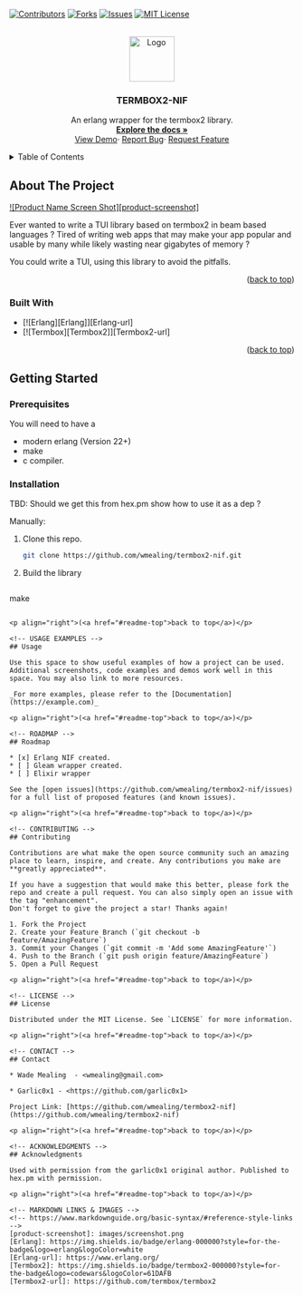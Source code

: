 <a name="readme-top"></a>

[![Contributors](https://img.shields.io/github/contributors/wmealing/termbox2-nif.svg?style=for-the-badge)](https://github.com/wmealing/termbox2-nif/graphs/contributors)
[![Forks](https://img.shields.io/github/forks/wmealing/termbox2-nif.svg?style=for-the-badge)](https://github.com/wmealing/termbox2-nif/network/members)
[![Issues](https://img.shields.io/github/issues/wmealing/termbox2-nif.svg?style=for-the-badge)](https://github.com/wmealing/termbox2-nif/issues)
[![MIT License](https://img.shields.io/badge/License-MIT-yellow.svg?style=for-the-badge)](https://github.com/wmealing/termbox2-nif/blob/master/LICENSE)

<!-- PROJECT LOGO -->
<br />
<div align="center">
  <a href="https://github.com/wmealing/termbox2-nif">
    <img src="https://github.com/wmealing/termbox2-nif/raw/master/images/logo.svg" alt="Logo" width="80" height="80">
  </a>
<h3 align="center">TERMBOX2-NIF</h3>
  <p align="center">
 An erlang wrapper for the termbox2 library.
    <br />
    <a href="https://github.com/wmealing/termbox2-nif"><strong>Explore the docs »</strong></a>
    <br />
    <a href="https://github.com/wmealing/termbox2-nif">View Demo</a>·
    <a href="https://github.com/wmealing/termbox2-nif/issues/new?labels=bug">Report Bug</a>·
    <a href="https://github.com/wmealing/termbox2-nif/issues/new?labels=enhancement&template=feature-request---.md">Request Feature</a>
  </p>
</div>

<!-- TABLE OF CONTENTS -->
<details>
  <summary>Table of Contents</summary>
  <ol>
    <li>
      <a href="#about-the-project">About The Project</a>
      <ul>
        <li><a href="#built-with">Built With</a></li>
      </ul>
    </li>
    <li>
      <a href="#getting-started">Getting Started</a>
      <ul>
        <li><a href="#prerequisites">Prerequisites</a></li>
        <li><a href="#installation">Installation</a></li>
      </ul>
    </li>
    <li><a href="#usage">Usage</a></li>
    <li><a href="#roadmap">Roadmap</a></li>
    <li><a href="#contributing">Contributing</a></li>
    <li><a href="#license">License</a></li>
    <li><a href="#contact">Contact</a></li>
    <li><a href="#acknowledgments">Acknowledgments</a></li>
  </ol>
</details>

<!-- ABOUT THE PROJECT -->
## About The Project

[![Product Name Screen Shot][product-screenshot]](https://example.com)

Ever wanted to write a TUI library based on termbox2 in beam based languages ?
Tired of writing web apps that may make your app popular and usable by many while likely wasting near gigabytes of memory ?

You could write a TUI, using this library to avoid the pitfalls.

<p align="right">(<a href="#readme-top">back to top</a>)</p>

### Built With

* [![Erlang][Erlang]][Erlang-url]
* [![Termbox][Termbox2]][Termbox2-url]

<p align="right">(<a href="#readme-top">back to top</a>)</p>

<!-- GETTING STARTED -->
## Getting Started

### Prerequisites

You will need to have a

* modern erlang  (Version 22+)
* make
* c compiler.

### Installation

TBD: Should we get this from hex.pm show how to use it as a dep ?

Manually:

1. Clone this repo.

   ```sh
   git clone https://github.com/wmealing/termbox2-nif.git
   ```

2. Build the library

   ```sh
 make
   ```

<p align="right">(<a href="#readme-top">back to top</a>)</p>

<!-- USAGE EXAMPLES -->
## Usage

Use this space to show useful examples of how a project can be used. Additional screenshots, code examples and demos work well in this space. You may also link to more resources.

_For more examples, please refer to the [Documentation](https://example.com)_

<p align="right">(<a href="#readme-top">back to top</a>)</p>

<!-- ROADMAP -->
## Roadmap

* [x] Erlang NIF created.
* [ ] Gleam wrapper created.
* [ ] Elixir wrapper

See the [open issues](https://github.com/wmealing/termbox2-nif/issues) for a full list of proposed features (and known issues).

<p align="right">(<a href="#readme-top">back to top</a>)</p>

<!-- CONTRIBUTING -->
## Contributing

Contributions are what make the open source community such an amazing place to learn, inspire, and create. Any contributions you make are **greatly appreciated**.

If you have a suggestion that would make this better, please fork the repo and create a pull request. You can also simply open an issue with the tag "enhancement".
Don't forget to give the project a star! Thanks again!

1. Fork the Project
2. Create your Feature Branch (`git checkout -b feature/AmazingFeature`)
3. Commit your Changes (`git commit -m 'Add some AmazingFeature'`)
4. Push to the Branch (`git push origin feature/AmazingFeature`)
5. Open a Pull Request

<p align="right">(<a href="#readme-top">back to top</a>)</p>

<!-- LICENSE -->
## License

Distributed under the MIT License. See `LICENSE` for more information.

<p align="right">(<a href="#readme-top">back to top</a>)</p>

<!-- CONTACT -->
## Contact

* Wade Mealing  - <wmealing@gmail.com>

* Garlic0x1 - <https://github.com/garlic0x1>

Project Link: [https://github.com/wmealing/termbox2-nif](https://github.com/wmealing/termbox2-nif)

<p align="right">(<a href="#readme-top">back to top</a>)</p>

<!-- ACKNOWLEDGMENTS -->
## Acknowledgments

Used with permission from the garlic0x1 original author. Published to hex.pm with permission.

<p align="right">(<a href="#readme-top">back to top</a>)</p>

<!-- MARKDOWN LINKS & IMAGES -->
<!-- https://www.markdownguide.org/basic-syntax/#reference-style-links -->
[product-screenshot]: images/screenshot.png
[Erlang]: https://img.shields.io/badge/erlang-000000?style=for-the-badge&logo=erlang&logoColor=white
[Erlang-url]: https://www.erlang.org/
[Termbox2]: https://img.shields.io/badge/termbox2-000000?style=for-the-badge&logo=codewars&logoColor=61DAFB
[Termbox2-url]: https://github.com/termbox/termbox2
